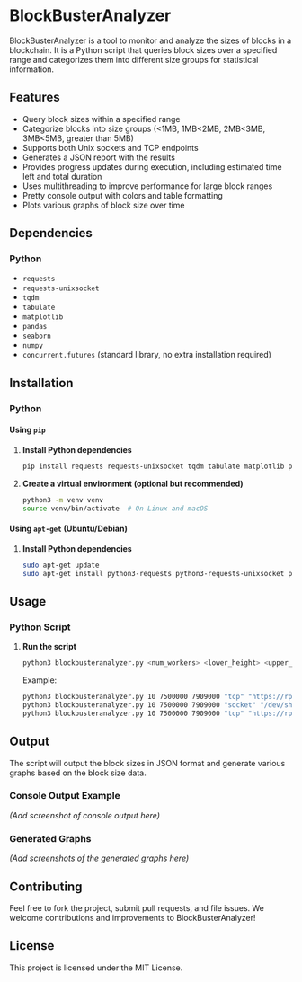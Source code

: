# BlockBusterAnalyzer

BlockBusterAnalyzer is a tool to monitor and analyze the sizes of blocks in a blockchain. It is a Python script that queries block sizes over a specified range and categorizes them into different size groups for statistical information.

## Features

- Query block sizes within a specified range
- Categorize blocks into size groups (<1MB, 1MB<2MB, 2MB<3MB, 3MB<5MB, greater than 5MB)
- Supports both Unix sockets and TCP endpoints
- Generates a JSON report with the results
- Provides progress updates during execution, including estimated time left and total duration
- Uses multithreading to improve performance for large block ranges
- Pretty console output with colors and table formatting
- Plots various graphs of block size over time

## Dependencies

### Python

- `requests`
- `requests-unixsocket`
- `tqdm`
- `tabulate`
- `matplotlib`
- `pandas`
- `seaborn`
- `numpy`
- `concurrent.futures` (standard library, no extra installation required)

## Installation

### Python

#### Using `pip`

1. **Install Python dependencies**

    ```sh
    pip install requests requests-unixsocket tqdm tabulate matplotlib pandas seaborn numpy
    ```

2. **Create a virtual environment (optional but recommended)**

    ```sh
    python3 -m venv venv
    source venv/bin/activate  # On Linux and macOS
    ```

#### Using `apt-get` (Ubuntu/Debian)

1. **Install Python dependencies**

    ```sh
    sudo apt-get update
    sudo apt-get install python3-requests python3-requests-unixsocket python3-tqdm python3-tabulate python3-matplotlib python3-pandas python3-seaborn python3-numpy
    ```

## Usage

### Python Script

1. **Run the script**

    ```sh
    python3 blockbusteranalyzer.py <num_workers> <lower_height> <upper_height> <endpoint_type> <endpoint_urls> [json_file]
    ```

    Example:

    ```sh
    python3 blockbusteranalyzer.py 10 7500000 7909000 "tcp" "https://rpc.jackalprotocol.com:443,https://another.rpc.endpoint:443"
    python3 blockbusteranalyzer.py 10 7500000 7909000 "socket" "/dev/shm/jackal/trpc.socket"
    python3 blockbusteranalyzer.py 10 7500000 7909000 "tcp" "https://rpc.jackalprotocol.com:443" "block_sizes_7500000_to_7909000_20240614_100000.json"
    ```

## Output

The script will output the block sizes in JSON format and generate various graphs based on the block size data.

### Console Output Example

*(Add screenshot of console output here)*

### Generated Graphs

*(Add screenshots of the generated graphs here)*

## Contributing

Feel free to fork the project, submit pull requests, and file issues. We welcome contributions and improvements to BlockBusterAnalyzer!

## License

This project is licensed under the MIT License.
